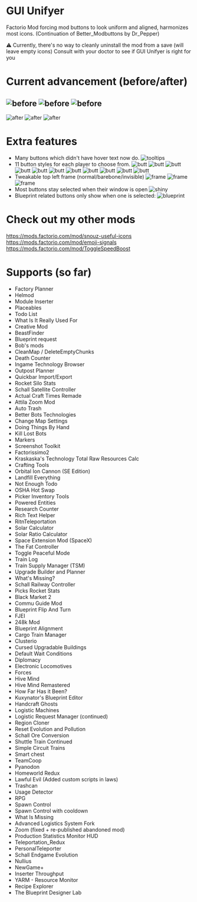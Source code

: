 # GUI Unifyer
Factorio Mod forcing mod buttons to look uniform and aligned, harmonizes most icons.
(Continuation of Better_Modbuttons by Dr_Pepper)

⚠️ Currently, there's no way to cleanly uninstall the mod from a save (will leave empty icons)
Consult with your doctor to see if GUI Unifyer is right for you

# Current advancement (before/after)
![before](https://i.imgur.com/yudkRLa.png)
![before](https://i.imgur.com/PRWSeGo.png)
![before](https://i.imgur.com/P9wklhD.png)
-----------------------------
![after](https://i.imgur.com/D3vMpmR.png)
![after](https://i.imgur.com/5OUYZgh.png)
![after](https://i.imgur.com/bSNqD4p.png)

# Extra features
- Many buttons which didn't have hover text now do.
![tooltips](https://i.imgur.com/IXbqUlR.png)
- 11 button styles for each player to choose from.
![butt](https://i.imgur.com/PgrDvmK.png) ![butt](https://i.imgur.com/vHc719U.png) ![butt](https://i.imgur.com/VsLSNcu.png) ![butt](https://i.imgur.com/kr7xCK3.png) ![butt](https://i.imgur.com/Usx5HX5.png) ![butt](https://i.imgur.com/ilOvyF6.png)
![butt](https://i.imgur.com/4g3JbpD.png) ![butt](https://i.imgur.com/A42SceU.png) ![butt](https://i.imgur.com/Xg1Vsu5.png) ![butt](https://i.imgur.com/qIsdTUG.png) ![butt](https://i.imgur.com/3n5vluJ.png)
- Tweakable top left frame (normal/barebone/invisible)
![frame](https://i.imgur.com/fOtkHbr.png) ![frame](https://i.imgur.com/linVC4l.png) ![frame](https://i.imgur.com/rbWNha5.png)
- Most buttons stay selected when their window is open
![shiny](https://i.imgur.com/Cof4F6v.png)
- Blueprint related buttons only show when one is selected:
![blueprint](https://i.imgur.com/jUbwLoX.png)

# Check out my other mods
https://mods.factorio.com/mod/snouz-useful-icons
https://mods.factorio.com/mod/emoji-signals
https://mods.factorio.com/mod/ToggleSpeedBoost

# Supports (so far)
- Factory Planner
- Helmod
- Module Inserter
- Placeables
- Todo List
- What Is It Really Used For
- Creative Mod
- BeastFinder
- Blueprint request
- Bob's mods
- CleanMap / DeleteEmptyChunks
- Death Counter
- Ingame Technology Browser
- Outpost Planner
- Quickbar Import/Export
- Rocket Silo Stats
- Schall Satellite Controller
- Actual Craft Times Remade
- Attila Zoom Mod
- Auto Trash
- Better Bots Technologies
- Change Map Settings
- Doing Things By Hand
- Kill Lost Bots
- Markers
- Screenshot Toolkit
- Factorissimo2
- Kraskaska's Technology Total Raw Resources Calc
- Crafting Tools
- Orbital Ion Cannon (SE Edition)
- Landfill Everything
- Not Enough Todo
- OSHA Hot Swap
- Picker Inventory Tools
- Powered Entities
- Research Counter
- Rich Text Helper
- RitnTeleportation
- Solar Calculator
- Solar Ratio Calculator
- Space Extension Mod (SpaceX)
- The Fat Controller
- Toggle Peaceful Mode
- Train Log
- Train Supply Manager (TSM)
- Upgrade Builder and Planner
- What's Missing?
- Schall Railway Controller
- Picks Rocket Stats
- Black Market 2
- Commu Guide Mod
- Blueprint Flip And Turn
- FJEI
- 248k Mod
- Blueprint Alignment
- Cargo Train Manager
- Clusterio
- Cursed Upgradable Buildings
- Default Wait Conditions
- Diplomacy
- Electronic Locomotives
- Forces
- Hive Mind
- Hive Mind Remastered
- How Far Has it Been?
- Kuxynator's Blueprint Editor
- Handcraft Ghosts
- Logistic Machines
- Logistic Request Manager (continued)
- Region Cloner
- Reset Evolution and Pollution
- Schall Ore Conversion
- Shuttle Train Continued
- Simple Circuit Trains
- Smart chest
- TeamCoop
- Pyanodon
- Homeworld Redux
- Lawful Evil (Added custom scripts in laws)
- Trashcan
- Usage Detector
- RPG
- Spawn Control
- Spawn Control with cooldown
- What Is Missing
- Advanced Logistics System Fork
- Zoom (fixed + re-published abandoned mod)
- Production Statistics Monitor HUD
- Teleportation_Redux
- PersonalTeleporter
- Schall Endgame Evolution
- Nullius
- NewGame+
- Inserter Throughput
- YARM - Resource Monitor
- Recipe Explorer
- The Blueprint Designer Lab